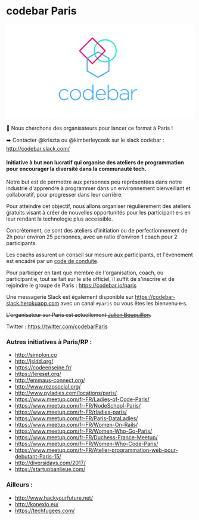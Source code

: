 # codebar Paris

![](./codebar-logo.png)

🚨 Nous cherchons des organisateurs pour lancer ce format à Paris !

➡️ Contacter @kriszta ou @kimberleycook sur le slack codebar : http://codebar.slack.com/

#### Initiative à **but non lucratif** qui organise des **ateliers de programmation** pour encourager la **diversité dans la communauté tech**.

Notre but est de permettre aux personnes peu représentées dans notre industrie d'apprendre à programmer dans un environnement bienveillant et collaboratif, pour progresser dans leur carrière.

Pour atteindre cet objectif, nous allons organiser régulièrement des ateliers gratuits visant à créer de nouvelles opportunités pour les participant·e·s en leur rendant la technologie plus accessible.

Concrètement, ce sont des ateliers d'initiation ou de perfectionnement de 2h pour environ 25 personnes, avec un ratio d'environ 1 coach pour 2 participants.

Les coachs assurent un conseil sur mesure aux participants, et l'événement est encadré par un [code de conduite](./code-of-conduct.md).

Pour participer en tant que membre de l'organisation, coach, ou participant·e, tout se fait sur le site officiel, il suffit de s'inscrire et de rejoindre le groupe de Paris : https://codebar.io/paris

Une messagerie Slack est également disponible sur https://codebar-slack.herokuapp.com avec un canal `#paris` ou vous êtes les bienvenu·e·s.

~~L'organisateur sur Paris est actuellement [Julien Bouquillon](http://twitter.com/revolunet).~~

Twitter : https://twitter.com/codebarParis

### Autres initiatives à Paris/RP :

 - http://simplon.co
 - http://jsldd.org/
 - https://codeenseine.fr/
 - https://lereset.org/
 - http://emmaus-connect.org/
 - http://www.rezosocial.org/
 - http://www.pyladies.com/locations/paris/
 - https://www.meetup.com/fr-FR/Ladies-of-Code-Paris/
 - https://www.meetup.com/fr-FR/NodeSchool-Paris/
 - https://www.meetup.com/fr-FR/rladies-paris/
 - https://www.meetup.com/fr-FR/Paris-DataLadies/
 - https://www.meetup.com/fr-FR/Women-On-Rails/
 - https://www.meetup.com/fr-FR/Women-Who-Go-Paris/
 - https://www.meetup.com/fr-FR/Duchess-France-Meetup/
 - https://www.meetup.com/fr-FR/Women-Who-Code-Paris/
 - https://www.meetup.com/fr-FR/Atelier-programmation-web-pour-debutant-Paris-15/
 - http://diversidays.com/2017/
 - https://startupbanlieue.com/

### Ailleurs :

 - http://www.hackyourfuture.net/
 - http://konexio.eu/
 - https://techfugees.com/
 
